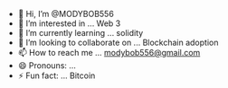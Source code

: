 - 👋 Hi, I’m @MODYBOB556
- 👀 I’m interested in ... Web 3
- 🌱 I’m currently learning ... solidity
- 💞️ I’m looking to collaborate on ... Blockchain adoption
- 📫 How to reach me ... modybob556@gmail.com
- 😄 Pronouns: ...
- ⚡ Fun fact: ... Bitcoin

<!---
MODYBOB556/MODYBOB556 is a ✨ special ✨ repository because its `README.md` (this file) appears on your GitHub profile.
You can click the Preview link to take a look at your changes.
--->
